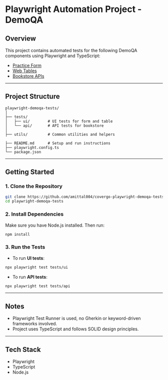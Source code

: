 # Playwright Automation Project - DemoQA

## Overview

This project contains automated tests for the following DemoQA components using Playwright and TypeScript:

- [Practice Form](https://demoqa.com/automation-practice-form)
- [Web Tables](https://demoqa.com/webtables)
- [Bookstore APIs](https://demoqa.com/books)

---

## Project Structure

```
playwright-demoqa-tests/
│
├── tests/
│   ├── ui/        # UI tests for form and table
│   └── api/       # API tests for bookstore
│
├── utils/         # Common utilities and helpers

├── README.md      # Setup and run instructions
├── playwright.config.ts
└── package.json
```

---

## Getting Started

### 1. Clone the Repository

```bash
git clone https://github.com/amittal004/covergo-playwright-demoqa-tests.git
cd playwright-demoqa-tests
```

### 2. Install Dependencies

Make sure you have Node.js installed. Then run:

```bash
npm install
```

### 3. Run the Tests

- To run **UI tests**:

```bash
npx playwright test tests/ui
```

- To run **API tests**:

```bash
npx playwright test tests/api
```

---

## Notes

- Playwright Test Runner is used, no Gherkin or keyword-driven frameworks involved.
- Project uses TypeScript and follows SOLID design principles.

---

## Tech Stack

- Playwright
- TypeScript
- Node.js